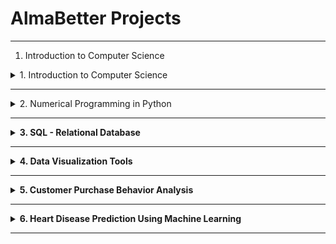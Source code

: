 # AlmaBetter Projects

---
1. Introduction to Computer Science
<details>
    <summary>1. Introduction to Computer Science</summary>
        <p align=center>
        <a href="https://github.com/KushangShah/AlmaBetter-Projects/tree/main/Module%201%20Introduction%20to%20Computer%20Programming/1.%20Introduction%20to%20Computer%20Programming" target="_blank">📌 Link to project</a><br>
        The "Introduction to Computer Programming" project is designed to evaluate your understanding and practical application of fundamental programming concepts using Python. This assessment encompasses various topics, including data types, indexing, slicing, operators, in-built functions, statements, conditionals, loops, object-oriented programming, and exception handling. In addition, I will showcase my ability to create custom functions and tackle advanced looping concepts.
        </p>
</details>

---

<details>
    <summary>2. Numerical Programming in Python</summary>
        <h1 align=center>1. Web Scraping</h1>
        <p align=center><a href="https://github.com/KushangShah/AlmaBetter-Projects/tree/main/Module%202%20Numerical%20Programming%20in%20Python/2.%20Web%20Scraping" target="_blank">📌 Link to project</a><br>JustWatch is a popular platform that allows users to search for movies and TV shows across multiple streaming services like Netflix, Amazon Prime, Hulu, etc. For this assignment, you will be required to scrape movie and TV show data from JustWatch using Selenium, Python, and BeautifulSoup. Extract data from HTML, not by directly calling their APIs. Then, perform data filtering and analysis using Pandas, and finally, save the results to a CSV file.</p><br>
        <ln>
        <h1 align=center>2. EDA of Hotel Booking</h1>
        <p align =center><a href="https://github.com/KushangShah/AlmaBetter-Projects/tree/main/Module%202%20Numerical%20Programming%20in%20Python/2.1.%20Exploratory%20Data%20Analysis" target="_blank">📌 Link to project</a><br>Exploratory Data Analysis (EDA) is a crucial step in the data analysis process.<br>
        The dataset comprises information about hotel bookings, including various attributes such as booking dates, customer demographics, booking channels, and reservation details. It encompasses both hotel types: resorts and city hotels.</p>
        <h4>Data Exploration</h4>
        - Data Cleaning<br>
        - Descriptice Statistics<br>
        - Distribution Analysis<br>
        - Temporal Trends<br>
        <h4>Insights and Trends</h4>
        - Seasonal Variations<br>
        - Booking Channels<br>
        - Cancellation Ptterns<br>
        - Booking Lead time<br>
        <h3 align=center>Conclusion</h3>
        <p align=center>Through comprehensive exploratory data analysis, valuable insights have been gleaned regarding hotel booking trends, customer behavior, and operational dynamics. These insights can inform strategic decision-making processes, ranging from revenue management to customer experience enhancement. Continued analysis and refinement of these findings will facilitate data-driven optimization of hotel operations and service delivery.</p>
</details>

---

<details>
    <summary><strong>3. SQL - Relational Database</strong></summary>
    <h1>Telegram-Based Connection Platform</h1>
    <p align="center">
        <a href="https://github.com/KushangShah/AlmaBetter-Projects/tree/main/Module%203%20SQL-Relational%20Databases" target="_blank">
            📌 View Project</a></p>
    <p>
        This project involves designing a <strong>relational database</strong> for a <strong>Telegram-based platform</strong> where users can connect for services, jobs, or activities. Users can join groups or channels, post opportunities, browse listings, and communicate via Telegram messaging.
    </p>
</details>


---
<details >
    <summary><strong>4. Data Visualization Tools</strong></summary>
    <h1>Case Study: Superstore Data Visualization</h1>
    <p align="center">
        <a href="https://github.com/KushangShah/AlmaBetter-Projects/tree/main/Module%204%20Data%20Visualization%20Tools/4.%20%20Tableau" target="_blank">
            📌 View Project</a></p>
    <p>
        This project analyzes a <strong>Superstore dataset</strong> to answer <strong>30 scenario-based questions</strong> using <strong>data visualization</strong>. The focus is on selecting appropriate charts, providing justifications, and deriving insights.
    </p>
    <h4>🔹 Key Highlights:</h4>
    <ul>
        <li>Proficiency in <strong>Tableau</strong> and data visualization techniques.</li>
        <li>Concise, structured, and insightful responses.</li>
        <li>Usage of charts such as bar charts, line graphs, scatter plots, and heatmaps.</li>
        <li>Final deliverable: A <strong>Google Document</strong> with solutions, explanations, and chart screenshots.</li>
    </ul>
    <p align="center">
        <a href="https://github.com/KushangShah/AlmaBetter-Projects/blob/main/Module%204%20Data%20Visualization%20Tools/4.%20%20Tableau/Kushang's%20%20-%20Data%20Vizualization%20Tools.pdf" download="Data_Visualization_Tools.pdf">
            📥 Download PDF
        </a>
    </p>
</details>

---

<details>
    <summary><strong>5. Customer Purchase Behavior Analysis</strong></summary>
    <p align=center><a href="https://github.com/KushangShah/AlmaBetter-Projects/tree/main/Module%205%20Math/5.%20Customer%20Purchase%20Behavior%20Analysis%20using%20Descriptive%20Statistics" target="_blank">
            📌 View Project</a></p>
    <h1>1. Customer Purchase Behavior Analysis</h1>
    <p>
        This project leverages <strong>probability theory</strong> and <strong>descriptive statistics</strong> to analyze customer purchase behavior. Using real-world data, it uncovers insights to optimize <strong>marketing strategies</strong> and enhance <strong>offer acceptance rates</strong>.
    </p>
    <h4>🔹 Key Highlights:</h4>
    <ul>
        <li><strong>Data Cleaning</strong>: Handling missing values and analyzing demographics.</li>
        <li><strong>Descriptive Statistics</strong>: Identifying central tendencies, dispersion, and outliers.</li>
        <li><strong>Probability Distributions</strong>: Determining suitable distributions for key variables.</li>
        <li><strong>Customer Segmentation</strong>: Exploring spending patterns and behavioral insights.</li>
        <li><strong>Business Recommendations</strong>: Visualizing data and providing actionable strategies.</li>
    </ul><br>
    <h1>2. Applied Statistics Interview Preparation</h1>
    <p align=center><a href="https://github.com/KushangShah/AlmaBetter-Projects/tree/main/Module%205%20Math/5.%20Customer%20Purchase%20Behavior%20Analysis%20using%20Descriptive%20Statistics" target="_blank">
            📌 View Project</a></p>
    <p>
        This project is designed to help students <strong>prepare for statistical interviews</strong> by solving <strong>50 out of 80</strong> technical questions and creating a <strong>dynamic video</strong> explanation for five selected questions. The evaluation focuses on <strong>content accuracy, problem-solving skills, clarity, and presentation quality</strong>.
    </p>
    <h4>🔹 Key Highlights:</h4>
    <ul>
        <li><strong>Skill Development</strong>: Enhances <strong>problem-solving, communication, documentation, and technical proficiency</strong>.</li>
        <li><strong>Deliverables:</strong>
            <ul>
                <li>A <strong>structured solutions document</strong> with step-by-step explanations.</li>
                <li>A <strong>video recording</strong> explaining five chosen questions.</li>
                <li>Properly organized and named <strong>submission files</strong>.</li>
            </ul>
        </li>
        <li><strong>Checklist</strong>: Ensures high-quality documentation, clear video presentation, and correct file sharing.</li>
    </ul>
</details>

---

<details>
    <summary><strong>6. Heart Disease Prediction Using Machine Learning</strong></summary>
    <h1 align=center>1. Heart Disease Prediction</h1>
    <p align=center><a href="https://github.com/KushangShah/AlmaBetter-Projects/tree/main/Module%206%20Machine%20Learning/6%20Mid%20Course" target="_blank">
            📌 View Project</a></p>
    <p>
        This project utilizes <strong>machine learning</strong> to analyze patient data and predict the likelihood of <strong>heart disease</strong>, enabling <strong>early medical intervention</strong>.
    </p>
    <h4>🔹 Key Highlights:</h4>
    <ul>
        <li><strong>Machine Learning Approach</strong>: Supervised learning (classification) using predictive modeling.</li>
        <li><strong>Data Analysis</strong>: Exploratory Data Analysis (EDA), feature engineering, and correlation studies.</li>
        <li><strong>Model Development</strong>: Implementing classification models and evaluating performance.</li>
    </ul>
    <h4>💡 Business Impact:</h4>
    <ul>
        <li>Identifying high-risk individuals for <strong>preventative healthcare</strong>.</li>
        <li>Developing <strong>scalable and accessible</strong> prediction tools.</li>
        <li>Utilizing data insights to enhance <strong>healthcare strategies</strong>.</li>
    </ul>
    <br>
    <h1 align=center>2. Seoul Bike - Bike Sharing Demand Prediction</h1>
    <p align=center><a href="https://github.com/KushangShah/AlmaBetter-Projects/tree/main/Module%206%20Machine%20Learning/6.1%20Seoul%20Bike" target="_blank">
            📌 UPDATING...</a></p>
</details>

---